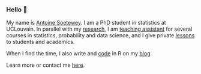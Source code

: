 ### Hello 👋

My name is [Antoine Soetewey](https://antoinesoetewey.com/). I am a PhD student in statistics at UCLouvain. In parallel with my [research](https://antoinesoetewey.com/research/), I am [teaching assistant](https://antoinesoetewey.com/teaching/) for several courses in statistics, probability and data science, and I give private [lessons](https://easystat.be/) to students and academics.

When I find the time, I also write and [code](https://antoinesoetewey.com/software/) in R on my [blog](https://statsandr.com/).

Learn more or contact me [here](https://antoinesoetewey.com/).

<!--
**AntoineSoetewey/AntoineSoetewey** is a ✨ _special_ ✨ repository because its `README.md` (this file) appears on your GitHub profile.

Here are some ideas to get you started:

- 🔭 I’m currently working on ...
- 🌱 I’m currently learning ...
- 👯 I’m looking to collaborate on ...
- 🤔 I’m looking for help with ...
- 💬 Ask me about ...
- 📫 How to reach me: ...
- 😄 Pronouns: ...
- ⚡ Fun fact: ...
-->
